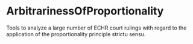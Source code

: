 # ArbitrarinessOfProportionality
Tools to analyze a large number of ECHR court rulings with regard to the application of the proportionality principle strictu sensu.
